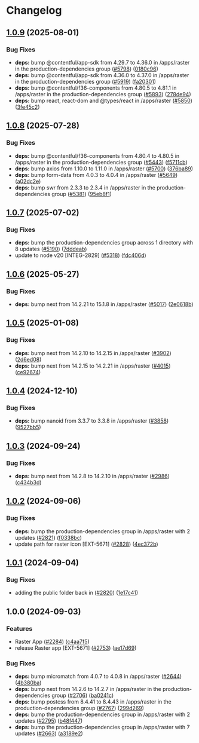# Changelog

## [1.0.9](https://github.com/contentful/marketplace-partner-apps/compare/raster-v1.0.8...raster-v1.0.9) (2025-08-01)


### Bug Fixes

* **deps:** bump @contentful/app-sdk from 4.29.7 to 4.36.0 in /apps/raster in the production-dependencies group ([#5798](https://github.com/contentful/marketplace-partner-apps/issues/5798)) ([0180c96](https://github.com/contentful/marketplace-partner-apps/commit/0180c9632e97b86082ad5095d082b76a19431c87))
* **deps:** bump @contentful/app-sdk from 4.36.0 to 4.37.0 in /apps/raster in the production-dependencies group ([#5919](https://github.com/contentful/marketplace-partner-apps/issues/5919)) ([fa20301](https://github.com/contentful/marketplace-partner-apps/commit/fa20301fab1311d317b3c12397134de713b07deb))
* **deps:** bump @contentful/f36-components from 4.80.5 to 4.81.1 in /apps/raster in the production-dependencies group ([#5893](https://github.com/contentful/marketplace-partner-apps/issues/5893)) ([278de94](https://github.com/contentful/marketplace-partner-apps/commit/278de942262ae433a3d89b5788bc5f5db5ce8ac2))
* **deps:** bump react, react-dom and @types/react in /apps/raster ([#5850](https://github.com/contentful/marketplace-partner-apps/issues/5850)) ([3fe45c2](https://github.com/contentful/marketplace-partner-apps/commit/3fe45c2efd686416f5408fd01c1e5818b381166b))

## [1.0.8](https://github.com/contentful/marketplace-partner-apps/compare/raster-v1.0.7...raster-v1.0.8) (2025-07-28)


### Bug Fixes

* **deps:** bump @contentful/f36-components from 4.80.4 to 4.80.5 in /apps/raster in the production-dependencies group ([#5443](https://github.com/contentful/marketplace-partner-apps/issues/5443)) ([f5711cb](https://github.com/contentful/marketplace-partner-apps/commit/f5711cb8c0a056311ef82df8160383be73dadf59))
* **deps:** bump axios from 1.10.0 to 1.11.0 in /apps/raster ([#5700](https://github.com/contentful/marketplace-partner-apps/issues/5700)) ([376ba89](https://github.com/contentful/marketplace-partner-apps/commit/376ba89373f159c3bd0230e25c6ad43dbd8e740b))
* **deps:** bump form-data from 4.0.3 to 4.0.4 in /apps/raster ([#5649](https://github.com/contentful/marketplace-partner-apps/issues/5649)) ([a02dc2e](https://github.com/contentful/marketplace-partner-apps/commit/a02dc2e8158b701bf3320600004f375ce9672626))
* **deps:** bump swr from 2.3.3 to 2.3.4 in /apps/raster in the production-dependencies group ([#5381](https://github.com/contentful/marketplace-partner-apps/issues/5381)) ([95eb8f1](https://github.com/contentful/marketplace-partner-apps/commit/95eb8f1a66e946caafc17272adcc54667b93fbf3))

## [1.0.7](https://github.com/contentful/marketplace-partner-apps/compare/raster-v1.0.6...raster-v1.0.7) (2025-07-02)


### Bug Fixes

* **deps:** bump the production-dependencies group across 1 directory with 8 updates ([#5190](https://github.com/contentful/marketplace-partner-apps/issues/5190)) ([7dddeab](https://github.com/contentful/marketplace-partner-apps/commit/7dddeab0d4e296c28f95e9ec97d254382ba4a996))
* update to node v20 [INTEG-2829] ([#5318](https://github.com/contentful/marketplace-partner-apps/issues/5318)) ([fdc406d](https://github.com/contentful/marketplace-partner-apps/commit/fdc406d9328bc6279abb658dcf5a1bf28795a449))

## [1.0.6](https://github.com/contentful/marketplace-partner-apps/compare/raster-v1.0.5...raster-v1.0.6) (2025-05-27)


### Bug Fixes

* **deps:** bump next from 14.2.21 to 15.1.8 in /apps/raster ([#5017](https://github.com/contentful/marketplace-partner-apps/issues/5017)) ([2e0618b](https://github.com/contentful/marketplace-partner-apps/commit/2e0618bda738cc1edee590b688a3852f16114f6e))

## [1.0.5](https://github.com/contentful/marketplace-partner-apps/compare/raster-v1.0.4...raster-v1.0.5) (2025-01-08)


### Bug Fixes

* **deps:** bump next from 14.2.10 to 14.2.15 in /apps/raster ([#3902](https://github.com/contentful/marketplace-partner-apps/issues/3902)) ([2d6ed08](https://github.com/contentful/marketplace-partner-apps/commit/2d6ed08f0c7231860e01abcd2d4cd9d75c738348))
* **deps:** bump next from 14.2.15 to 14.2.21 in /apps/raster ([#4015](https://github.com/contentful/marketplace-partner-apps/issues/4015)) ([ce92674](https://github.com/contentful/marketplace-partner-apps/commit/ce92674a509e2696d8b6289b73ac43cf3e26dc94))

## [1.0.4](https://github.com/contentful/marketplace-partner-apps/compare/raster-v1.0.3...raster-v1.0.4) (2024-12-10)


### Bug Fixes

* **deps:** bump nanoid from 3.3.7 to 3.3.8 in /apps/raster ([#3858](https://github.com/contentful/marketplace-partner-apps/issues/3858)) ([9527bb5](https://github.com/contentful/marketplace-partner-apps/commit/9527bb5812fa86319eb9b6cf586270dbf9e75db4))

## [1.0.3](https://github.com/contentful/marketplace-partner-apps/compare/raster-v1.0.2...raster-v1.0.3) (2024-09-24)


### Bug Fixes

* **deps:** bump next from 14.2.8 to 14.2.10 in /apps/raster ([#2986](https://github.com/contentful/marketplace-partner-apps/issues/2986)) ([c434b3d](https://github.com/contentful/marketplace-partner-apps/commit/c434b3d04c638f7d7cb486503d244dd450477916))

## [1.0.2](https://github.com/contentful/marketplace-partner-apps/compare/raster-v1.0.1...raster-v1.0.2) (2024-09-06)


### Bug Fixes

* **deps:** bump the production-dependencies group in /apps/raster with 2 updates ([#2821](https://github.com/contentful/marketplace-partner-apps/issues/2821)) ([f0338bc](https://github.com/contentful/marketplace-partner-apps/commit/f0338bcea64ce3bfb0fe32d153777b84343a385e))
* update path for raster icon [EXT-5671] ([#2828](https://github.com/contentful/marketplace-partner-apps/issues/2828)) ([4ec372b](https://github.com/contentful/marketplace-partner-apps/commit/4ec372b0d9eca4f030ee52213d88cec224144571))

## [1.0.1](https://github.com/contentful/marketplace-partner-apps/compare/raster-v1.0.0...raster-v1.0.1) (2024-09-04)


### Bug Fixes

* adding the public folder back in ([#2820](https://github.com/contentful/marketplace-partner-apps/issues/2820)) ([1e17c41](https://github.com/contentful/marketplace-partner-apps/commit/1e17c4105ecb1be56e3de9194d522a3192cb536e))

## 1.0.0 (2024-09-03)


### Features

* Raster App ([#2284](https://github.com/contentful/marketplace-partner-apps/issues/2284)) ([c4aa7f5](https://github.com/contentful/marketplace-partner-apps/commit/c4aa7f565341fed7946aa815ed80af52845ff582))
* release Raster app [EXT-5671] ([#2753](https://github.com/contentful/marketplace-partner-apps/issues/2753)) ([ae17d69](https://github.com/contentful/marketplace-partner-apps/commit/ae17d6903d2f49f6ca0db13e114d402b23295954))


### Bug Fixes

* **deps:** bump micromatch from 4.0.7 to 4.0.8 in /apps/raster ([#2644](https://github.com/contentful/marketplace-partner-apps/issues/2644)) ([4b380ba](https://github.com/contentful/marketplace-partner-apps/commit/4b380baf684a20b61536cc9e4167c0ac0bbefdd3))
* **deps:** bump next from 14.2.6 to 14.2.7 in /apps/raster in the production-dependencies group ([#2706](https://github.com/contentful/marketplace-partner-apps/issues/2706)) ([ba0241c](https://github.com/contentful/marketplace-partner-apps/commit/ba0241c9a6ed8ddb0c4263276e4f272d947365ea))
* **deps:** bump postcss from 8.4.41 to 8.4.43 in /apps/raster in the production-dependencies group ([#2767](https://github.com/contentful/marketplace-partner-apps/issues/2767)) ([299d269](https://github.com/contentful/marketplace-partner-apps/commit/299d269e420bfbeb37a6f1bc1ac1922cb798cef9))
* **deps:** bump the production-dependencies group in /apps/raster with 2 updates ([#2795](https://github.com/contentful/marketplace-partner-apps/issues/2795)) ([b48f447](https://github.com/contentful/marketplace-partner-apps/commit/b48f4474a29e3c76906eaef78eafe9d95dcc8e64))
* **deps:** bump the production-dependencies group in /apps/raster with 7 updates ([#2663](https://github.com/contentful/marketplace-partner-apps/issues/2663)) ([a3189e2](https://github.com/contentful/marketplace-partner-apps/commit/a3189e22d5b1f27dfbad65871255c58ebd3e1285))
